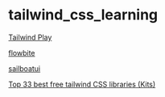 # tailwind_css_learning

[Tailwind Play](https://play.tailwindcss.com/)

[flowbite](https://flowbite.com/docs/) 

[sailboatui](https://sailboatui.com/docs)

[Top 33 best free tailwind CSS libraries (Kits)](https://medium.com/frontendweb/top-19-best-free-tailwind-css-libraries-kits-for-2023-8dfb478d4d0f)
